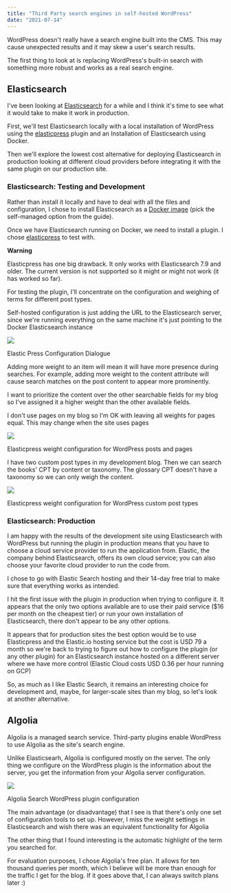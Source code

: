 ```yaml
---
title: "Third Party search engines in self-hosted WordPress"
date: "2021-07-14"
---
```


WordPress doesn't really have a search engine built into the CMS. This may cause unexpected results and it may skew a user's search results.

The first thing to look at is replacing WordPress's built-in search with something more robust and works as a real search engine.

## Elasticsearch

I've been looking at [Elasticsearch](https://www.elastic.co/elastic-stack/) for a while and I think it's time to see what it would take to make it work in production.

First, we'll test Elasticsearch locally with a local installation of WordPress using the [elasticpress](https://www.elasticpress.io/) plugin and an Installation of Elasticsearch using Docker.

Then we'll explore the lowest cost alternative for deploying Elasticsearch in production looking at different cloud providers before integrating it with the same plugin on our production site.

### Elasticsearch: Testing and Development

Rather than install it locally and have to deal with all the files and configuration, I chose to install Elasticsearch as a [Docker image](https://www.elastic.co/guide/en/elasticsearch/reference/current/getting-started.html) (pick the self-managed option from the guide).

Once we have Elasticsearch running on Docker, we need to install a plugin. I chose [elasticpress](https://wordpress.org/plugins/elasticpress/) to test with.

**Warning**

Elasticpress has one big drawback. It only works with Elasticsearch 7.9 and older. The current version is not supported so it might or might not work (it has worked so far).

For testing the plugin, I'll concentrate on the configuration and weighing of terms for different post types.

Self-hosted configuration is just adding the URL to the Elasticsearch server, since we're running everything on the same machine it's just pointing to the Docker Elasticsearch instance

![](/images/2021/07/elastic-search-0.png)

Elastic Press Configuration Dialogue

Adding more weight to an item will mean it will have more presence during searches. For example, adding more weight to the content attribute will cause search matches on the post content to appear more prominently.

I want to prioritize the content over the other searchable fields for my blog so I've assigned it a higher weight than the other available fields.

I don't use pages on my blog so I'm OK with leaving all weights for pages equal. This may change when the site uses pages

![](/images/2021/07/elastic-search-1.png)

Elasticpress weight configuration for WordPress posts and pages

I have two custom post types in my development blog. Then we can search the books' CPT by content or taxonomy. The glossary CPT doesn't have a taxonomy so we can only weigh the content.

![](/images/2021/07/elastic-search-2.png)

Elasticpress weight configuration for WordPress custom post types

### Elasticsearch: Production

I am happy with the results of the development site using Elasticsearch with WordPress but running the plugin in production means that you have to choose a cloud service provider to run the application from. Elastic, the company behind Elasticsearch, offers its own cloud service; you can also choose your favorite cloud provider to run the code from.

I chose to go with Elastic Search hosting and their 14-day free trial to make sure that everything works as intended.

I hit the first issue with the plugin in production when trying to configure it. It appears that the only two options available are to use their paid service ($16 per month on the cheapest tier) or run your own installation of Elasticsearch, there don't appear to be any other options.

It appears that for production sites the best option would be to use Elasticpress and the Elastic.io hosting service but the cost is USD 79 a month so we're back to trying to figure out how to configure the plugin (or any other plugin) for an Elasticsearch instance hosted on a different server where we have more control (Elastic Cloud costs USD 0.36 per hour running on GCP)

So, as much as I like Elastic Search, it remains an interesting choice for development and, maybe, for larger-scale sites than my blog, so let's look at another alternative.

## Algolia

Algolia is a managed search service. Third-party plugins enable WordPress to use Algolia as the site's search engine.

Unlike Elasticsearh, Algolia is configured mostly on the server. The only thing we configure on the WordPress plugin is the information about the server, you get the information from your Algolia server configuration.

![](/images/2021/07/algolia-0.png)

Algolia Search WordPress plugin configuration

The main advantage (or disadvantage) that I see is that there's only one set of configuration tools to set up. However, I miss the weight settings in Elasticsearch and wish there was an equivalent functionality for Algolia

The other thing that I found interesting is the automatic highlight of the term you searched for.

For evaluation purposes, I chose Algolia's free plan. It allows for ten thousand queries per month, which I believe will be more than enough for the traffic I get for the blog. If it goes above that, I can always switch plans later :)
